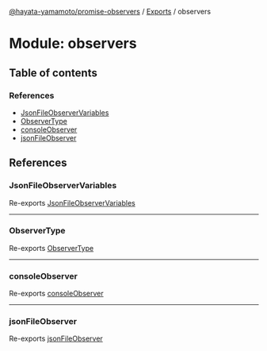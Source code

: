 [@hayata-yamamoto/promise-observers](../README.md) / [Exports](../modules.md) / observers

# Module: observers

## Table of contents

### References

- [JsonFileObserverVariables](observers.md#jsonfileobservervariables)
- [ObserverType](observers.md#observertype)
- [consoleObserver](observers.md#consoleobserver)
- [jsonFileObserver](observers.md#jsonfileobserver)

## References

### JsonFileObserverVariables

Re-exports [JsonFileObserverVariables](observers_jsonFileObserver.md#jsonfileobservervariables)

___

### ObserverType

Re-exports [ObserverType](observers_types.md#observertype)

___

### consoleObserver

Re-exports [consoleObserver](observers_consoleObserver.md#consoleobserver)

___

### jsonFileObserver

Re-exports [jsonFileObserver](observers_jsonFileObserver.md#jsonfileobserver)
